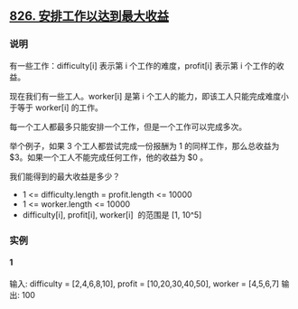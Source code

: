 ## [826. 安排工作以达到最大收益](https://leetcode-cn.com/problems/most-profit-assigning-work/)

### 说明
有一些工作：difficulty[i] 表示第 i 个工作的难度，profit[i] 表示第 i 个工作的收益。

现在我们有一些工人。worker[i] 是第 i 个工人的能力，即该工人只能完成难度小于等于 worker[i] 的工作。

每一个工人都最多只能安排一个工作，但是一个工作可以完成多次。

举个例子，如果 3 个工人都尝试完成一份报酬为 1 的同样工作，那么总收益为 $3。如果一个工人不能完成任何工作，他的收益为 $0 。

我们能得到的最大收益是多少？

* 1 <= difficulty.length = profit.length <= 10000
* 1 <= worker.length <= 10000
* difficulty[i], profit[i], worker[i]  的范围是 [1, 10^5]

### 实例
#### 1
输入: difficulty = [2,4,6,8,10], profit = [10,20,30,40,50], worker = [4,5,6,7]
输出: 100